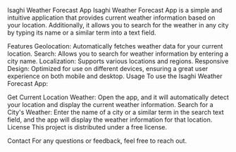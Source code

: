 

Isaghi Weather Forecast App
Isaghi Weather Forecast App is a simple and intuitive application that provides current weather information based on your location. Additionally, it allows you to search for the weather in any city by typing its name or a similar term into a text field.

Features
Geolocation: Automatically fetches weather data for your current location.
Search: Allows you to search for weather information by entering a city name.
Localization: Supports various locations and regions.
Responsive Design: Optimized for use on different devices, ensuring a great user experience on both mobile and desktop.
Usage
To use the Isaghi Weather Forecast App:

Get Current Location Weather: Open the app, and it will automatically detect your location and display the current weather information.
Search for a City's Weather: Enter the name of a city or a similar term in the search text field, and the app will display the weather information for that location.
License
This project is distributed under a free license.

Contact
For any questions or feedback, feel free to reach out.